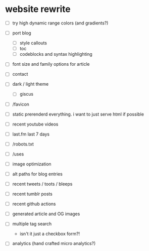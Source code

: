 # website rewrite

- [ ] try high dynamic range colors (and gradients?)
- [ ] port blog
  - [ ] style callouts
  - [ ] toc
  - [ ] codeblocks and syntax highlighting
- [ ] font size and family options for article
- [ ] contact
- [ ] dark / light theme
  - [ ] giscus
- [ ] /favicon
- [ ] static prerenderd everything. i want to just serve html if possible
- [ ] recent youtube videos
- [ ] last.fm last 7 days
- [ ] /robots.txt
- [ ] /uses
- [ ] image optimization

- [ ] alt paths for blog entries
- [ ] recent tweets / toots / bleeps
- [ ] recent tumblr posts
- [ ] recent github actions
- [ ] generated article and OG images
- [ ] multiple tag search
  - isn't it just a checkbox form?!
- [ ] analytics (hand crafted micro analytics?)
